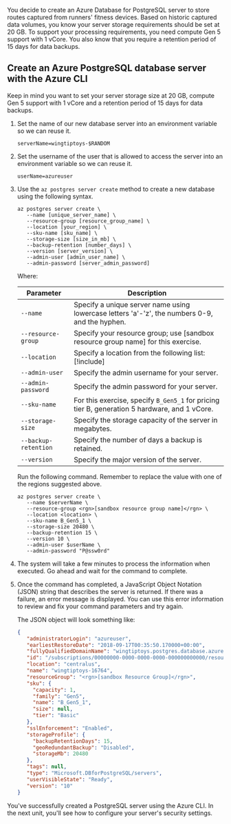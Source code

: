 You decide to create an Azure Database for PostgreSQL server to store routes captured from runners' fitness devices. Based on historic captured data volumes, you know your server storage requirements should be set at 20 GB. To support your processing requirements, you need compute Gen 5 support with 1 vCore. You also know that you require a retention period of 15 days for data backups.

## Create an Azure PostgreSQL database server with the Azure CLI

Keep in mind you want to set your server storage size at 20 GB, compute Gen 5 support with 1 vCore and a retention period of 15 days for data backups.

1. Set the name of our new database server into an environment variable so we can reuse it.

   ```azurecli
   serverName=wingtiptoys-$RANDOM
   ```

1. Set the username of the user that is allowed to access the server into an environment variable so we can reuse it.

   ```azurecli
   userName=azureuser
   ```

1. Use the `az postgres server create` method to create a new database using the following syntax.

   ```azurecli
   az postgres server create \
      --name [unique_server_name] \
      --resource-group [resource_group_name] \
      --location [your_region] \
      --sku-name [sku_name] \
      --storage-size [size_in_mb] \
      --backup-retention [number_days] \
      --version [server_version] \
      --admin-user [admin_user_name] \
      --admin-password [server_admin_password]
   ```
   
   Where:
   
   | Parameter | Description |
   |---|---|
   | `--name` | Specify a unique server name using lowercase letters 'a'-'z', the numbers 0-9, and the hyphen. |
   | `--resource-group` | Specify your resource group; use <rgn>[sandbox resource group name]</rgn> for this exercise. |
   | `--location` | Specify a location from the following list: [!include[](../../../includes/azure-sandbox-regions-note.md)] |
   | `--admin-user` | Specify the admin username for your server. |
   | `--admin-password` | Specify the admin password for your server. |
   | `--sku-name` | For this exercise, specify `B_Gen5_1` for pricing tier B, generation 5 hardware, and 1 vCore. |
   | `--storage-size` | Specify the storage capacity of the server in megabytes. |
   | `--backup-retention` | Specify the number of days a backup is retained. |
   | `--version` | Specify the major version of the server. |

   Run the following command. Remember to replace the <location> value with one of the regions suggested above.
   
   ```azurecli
   az postgres server create \
      --name $serverName \
      --resource-group <rgn>[sandbox resource group name]</rgn> \
      --location <location> \
      --sku-name B_Gen5_1 \
      --storage-size 20480 \
      --backup-retention 15 \
      --version 10 \
      --admin-user $userName \
      --admin-password "P@ssw0rd"
   ```

2. The system will take a few minutes to process the information when executed. Go ahead and wait for the command to complete.

3. Once the command has completed, a JavaScript Object Notation (JSON) string that describes the server is returned. If there was a failure, an error message is displayed. You can use this error information to review and fix your command parameters and try again.

   The JSON object will look something like:

   ```json
   {
      "administratorLogin": "azureuser",
      "earliestRestoreDate": "2018-09-17T00:35:50.170000+00:00",
      "fullyQualifiedDomainName": "wingtiptoys.postgres.database.azure.com",
      "id": "/subscriptions/00000000-0000-0000-0000-000000000000/resourceGroups/<rgn>[sandbox Resource Group]</rgn>/providers/Microsoft.DBforPostgreSQL/servers/wingtiptoys",
      "location": "centralus",
      "name": "wingtiptoys-16764",
      "resourceGroup": "<rgn>[sandbox Resource Group]</rgn>",
      "sku": {
        "capacity": 1,
        "family": "Gen5",
        "name": "B_Gen5_1",
        "size": null,
        "tier": "Basic"
      },
      "sslEnforcement": "Enabled",
      "storageProfile": {
        "backupRetentionDays": 15,
        "geoRedundantBackup": "Disabled",
        "storageMb": 20480
      },
      "tags": null,
      "type": "Microsoft.DBforPostgreSQL/servers",
      "userVisibleState": "Ready",
      "version": "10"
   }
   ```

You've successfully created a PostgreSQL server using the Azure CLI. In the next unit, you'll see how to configure your server's security settings.
